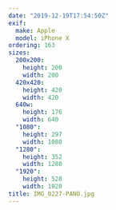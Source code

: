 ```yaml
---
date: "2019-12-19T17:54:50Z"
exif:
  make: Apple
  model: iPhone X
ordering: 163
sizes:
  200x200:
    height: 200
    width: 200
  420x420:
    height: 420
    width: 420
  640w:
    height: 176
    width: 640
  "1080":
    height: 297
    width: 1080
  "1280":
    height: 352
    width: 1280
  "1920":
    height: 528
    width: 1920
title: IMG_0227-PANO.jpg
---
```

